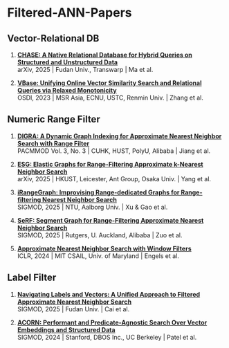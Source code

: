 # Filtered-ANN-Papers

## Vector-Relational DB
1. [**CHASE: A Native Relational Database for Hybrid Queries on Structured and Unstructured Data**](https://arxiv.org/pdf/2501.05006)  
arXiv, 2025 | Fudan Univ., Transwarp | Ma et al.
   
1. [**VBase: Unifying Online Vector Similarity Search and Relational Queries via Relaxed Monotonicity**](https://www.usenix.org/system/files/osdi23-zhang-qianxi_1.pdf)  
   OSDI, 2023 | MSR Asia, ECNU, USTC, Renmin Univ. | Zhang et al.

## Numeric Range Filter
1. [**DIGRA: A Dynamic Graph Indexing for Approximate Nearest Neighbor Search with Range Filter**](https://www1.se.cuhk.edu.hk/~swang/V3mod148-DIGRA.pdf)  
   PACMMOD Vol. 3, No. 3 | CUHK, HUST, PolyU, Alibaba | Jiang et al.
   
1. [**ESG: Elastic Graphs for Range-Filtering Approximate k-Nearest Neighbor Search**](https://arxiv.org/abs/2504.04018)  
   arXiv, 2025 | HKUST, Leicester, Ant Group, Osaka Univ. | Yang et al.

1. [**iRangeGraph: Improvising Range-dedicated Graphs for Range-filtering Nearest Neighbor Search**](https://dl.acm.org/doi/pdf/10.1145/3698814)  
    SIGMOD, 2025 | NTU, Aalborg Univ. | Xu & Gao et al.
   
1. [**SeRF: Segment Graph for Range-Filtering Approximate Nearest Neighbor Search**](https://dl.acm.org/doi/pdf/10.1145/3639324)    
    SIGMOD, 2025 | Rutgers, U. Auckland, Alibaba | Zuo et al.

1. [**Approximate Nearest Neighbor Search with Window Filters**](https://arxiv.org/pdf/2402.00943)  
   ICLR, 2024 | MIT CSAIL, Univ. of Maryland | Engels et al.

## Label Filter
1.  [**Navigating Labels and Vectors: A Unified Approach to Filtered Approximate Nearest Neighbor Search**](https://dl.acm.org/doi/abs/10.1145/3698822)    
    SIGMOD, 2025 | Fudan Univ. | Cai et al.
    
1.  [**ACORN: Performant and Predicate-Agnostic Search Over Vector Embeddings and Structured Data**](https://arxiv.org/pdf/2403.04871)  
   SIGMOD, 2024 | Stanford, DBOS Inc., UC Berkeley | Patel et al.



